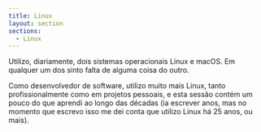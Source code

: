 ```yaml
---
title: Linux
layout: section
sections:
  - Linux
---
```


Utilizo, diariamente, dois sistemas operacionais Linux e macOS. Em qualquer um dos sinto falta de alguma coisa do outro.

Como desenvolvedor de software, utilizo muito mais Linux, tanto profissionalmente como em projetos pessoais, e esta sessão contém um pouco do que aprendi ao longo das décadas (ia escrever anos, mas no momento que escrevo isso me dei conta que utilizo Linux há 25 anos, ou mais).
